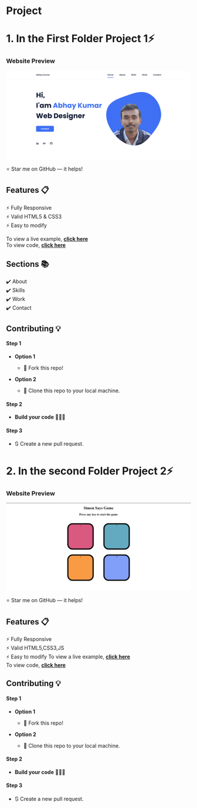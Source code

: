 # Project
# 1. In the First Folder Project 1⚡️ 


### Website Preview
<p align="center"> 
  <kbd>
   <a href="https://ak-0283.github.io" target="_blank"><img src="Project 1/page.png">
  </a>
  </kbd>
</p>

:star: Star me on GitHub — it helps!

## Features 📋
⚡️ Fully Responsive\
⚡️ Valid HTML5 & CSS3\
⚡️ Easy to modify

To view a live example, **[click here](https://ak-0283.github.io/Projects/Project%201/)**
<br>
To view code, **[click here](https://github.com/ak-0283/Projects/tree/main/Project%201)**

## Sections 📚
✔️ About \
✔️ Skills \
✔️ Work\
✔️ Contact

## Contributing 💡
#### Step 1

- **Option 1**
    - 🍴 Fork this repo!

- **Option 2**
    - 👯 Clone this repo to your local machine.


#### Step 2

- **Build your code** 🔨🔨🔨

#### Step 3

- 🔃 Create a new pull request.


# 2. In the second Folder Project 2⚡️ 
### Website Preview
<p align="center"> 
  <kbd>
   <a href="https://ak-0283.github.io" target="_blank"><img src="project 2/Screenshot 2024-11-28 143646.png">
  </a>
  </kbd>
</p>

:star: Star me on GitHub — it helps!

## Features 📋
⚡️ Fully Responsive\
⚡️ Valid HTML5,CSS3,JS\
⚡️ Easy to modify
To view a live example, **[click here](https://ak-0283.github.io/Projects/project%202/)**
<br>
To view code, **[click here]()**
## Contributing 💡
#### Step 1

- **Option 1**
    - 🍴 Fork this repo!

- **Option 2**
    - 👯 Clone this repo to your local machine.


#### Step 2

- **Build your code** 🔨🔨🔨

#### Step 3

- 🔃 Create a new pull request.
